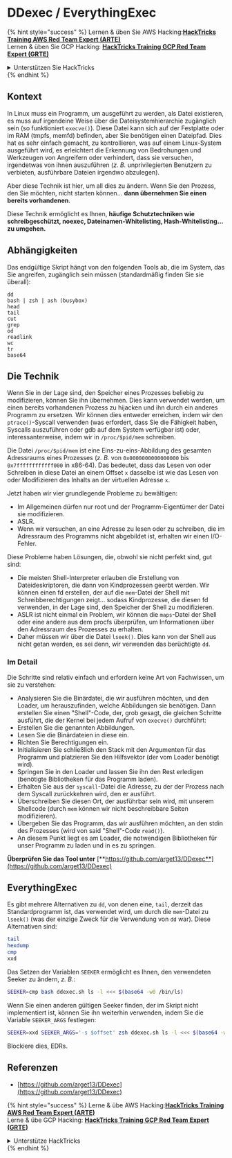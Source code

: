 # DDexec / EverythingExec

{% hint style="success" %}
Lernen & üben Sie AWS Hacking:<img src="/.gitbook/assets/arte.png" alt="" data-size="line">[**HackTricks Training AWS Red Team Expert (ARTE)**](https://training.hacktricks.xyz/courses/arte)<img src="/.gitbook/assets/arte.png" alt="" data-size="line">\
Lernen & üben Sie GCP Hacking: <img src="/.gitbook/assets/grte.png" alt="" data-size="line">[**HackTricks Training GCP Red Team Expert (GRTE)**<img src="/.gitbook/assets/grte.png" alt="" data-size="line">](https://training.hacktricks.xyz/courses/grte)

<details>

<summary>Unterstützen Sie HackTricks</summary>

* Überprüfen Sie die [**Abonnementpläne**](https://github.com/sponsors/carlospolop)!
* **Treten Sie der** 💬 [**Discord-Gruppe**](https://discord.gg/hRep4RUj7f) oder der [**Telegram-Gruppe**](https://t.me/peass) bei oder **folgen** Sie uns auf **Twitter** 🐦 [**@hacktricks\_live**](https://twitter.com/hacktricks\_live)**.**
* **Teilen Sie Hacking-Tricks, indem Sie PRs an die** [**HackTricks**](https://github.com/carlospolop/hacktricks) und [**HackTricks Cloud**](https://github.com/carlospolop/hacktricks-cloud) GitHub-Repos senden.

</details>
{% endhint %}

## Kontext

In Linux muss ein Programm, um ausgeführt zu werden, als Datei existieren, es muss auf irgendeine Weise über die Dateisystemhierarchie zugänglich sein (so funktioniert `execve()`). Diese Datei kann sich auf der Festplatte oder im RAM (tmpfs, memfd) befinden, aber Sie benötigen einen Dateipfad. Dies hat es sehr einfach gemacht, zu kontrollieren, was auf einem Linux-System ausgeführt wird, es erleichtert die Erkennung von Bedrohungen und Werkzeugen von Angreifern oder verhindert, dass sie versuchen, irgendetwas von ihnen auszuführen (_z. B._ unprivilegierten Benutzern zu verbieten, ausführbare Dateien irgendwo abzulegen).

Aber diese Technik ist hier, um all dies zu ändern. Wenn Sie den Prozess, den Sie möchten, nicht starten können... **dann übernehmen Sie einen bereits vorhandenen**.

Diese Technik ermöglicht es Ihnen, **häufige Schutztechniken wie schreibgeschützt, noexec, Dateinamen-Whitelisting, Hash-Whitelisting... zu umgehen.**

## Abhängigkeiten

Das endgültige Skript hängt von den folgenden Tools ab, die im System, das Sie angreifen, zugänglich sein müssen (standardmäßig finden Sie sie überall):
```
dd
bash | zsh | ash (busybox)
head
tail
cut
grep
od
readlink
wc
tr
base64
```
## Die Technik

Wenn Sie in der Lage sind, den Speicher eines Prozesses beliebig zu modifizieren, können Sie ihn übernehmen. Dies kann verwendet werden, um einen bereits vorhandenen Prozess zu hijacken und ihn durch ein anderes Programm zu ersetzen. Wir können dies entweder erreichen, indem wir den `ptrace()`-Syscall verwenden (was erfordert, dass Sie die Fähigkeit haben, Syscalls auszuführen oder gdb auf dem System verfügbar ist) oder, interessanterweise, indem wir in `/proc/$pid/mem` schreiben.

Die Datei `/proc/$pid/mem` ist eine Eins-zu-eins-Abbildung des gesamten Adressraums eines Prozesses (_z. B._ von `0x0000000000000000` bis `0x7ffffffffffff000` in x86-64). Das bedeutet, dass das Lesen von oder Schreiben in diese Datei an einem Offset `x` dasselbe ist wie das Lesen von oder Modifizieren des Inhalts an der virtuellen Adresse `x`.

Jetzt haben wir vier grundlegende Probleme zu bewältigen:

* Im Allgemeinen dürfen nur root und der Programm-Eigentümer der Datei sie modifizieren.
* ASLR.
* Wenn wir versuchen, an eine Adresse zu lesen oder zu schreiben, die im Adressraum des Programms nicht abgebildet ist, erhalten wir einen I/O-Fehler.

Diese Probleme haben Lösungen, die, obwohl sie nicht perfekt sind, gut sind:

* Die meisten Shell-Interpreter erlauben die Erstellung von Dateideskriptoren, die dann von Kindprozessen geerbt werden. Wir können einen fd erstellen, der auf die `mem`-Datei der Shell mit Schreibberechtigungen zeigt... sodass Kindprozesse, die diesen fd verwenden, in der Lage sind, den Speicher der Shell zu modifizieren.
* ASLR ist nicht einmal ein Problem, wir können die `maps`-Datei der Shell oder eine andere aus dem procfs überprüfen, um Informationen über den Adressraum des Prozesses zu erhalten.
* Daher müssen wir über die Datei `lseek()`. Dies kann von der Shell aus nicht getan werden, es sei denn, wir verwenden das berüchtigte `dd`.

### Im Detail

Die Schritte sind relativ einfach und erfordern keine Art von Fachwissen, um sie zu verstehen:

* Analysieren Sie die Binärdatei, die wir ausführen möchten, und den Loader, um herauszufinden, welche Abbildungen sie benötigen. Dann erstellen Sie einen "Shell"-Code, der, grob gesagt, die gleichen Schritte ausführt, die der Kernel bei jedem Aufruf von `execve()` durchführt:
* Erstellen Sie die genannten Abbildungen.
* Lesen Sie die Binärdateien in diese ein.
* Richten Sie Berechtigungen ein.
* Initialisieren Sie schließlich den Stack mit den Argumenten für das Programm und platzieren Sie den Hilfsvektor (der vom Loader benötigt wird).
* Springen Sie in den Loader und lassen Sie ihn den Rest erledigen (benötigte Bibliotheken für das Programm laden).
* Erhalten Sie aus der `syscall`-Datei die Adresse, zu der der Prozess nach dem Syscall zurückkehren wird, den er ausführt.
* Überschreiben Sie diesen Ort, der ausführbar sein wird, mit unserem Shellcode (durch `mem` können wir nicht beschreibbare Seiten modifizieren).
* Übergeben Sie das Programm, das wir ausführen möchten, an den stdin des Prozesses (wird von said "Shell"-Code `read()`).
* An diesem Punkt liegt es am Loader, die notwendigen Bibliotheken für unser Programm zu laden und in es zu springen.

**Überprüfen Sie das Tool unter** [**https://github.com/arget13/DDexec**](https://github.com/arget13/DDexec)

## EverythingExec

Es gibt mehrere Alternativen zu `dd`, von denen eine, `tail`, derzeit das Standardprogramm ist, das verwendet wird, um durch die `mem`-Datei zu `lseek()` (was der einzige Zweck für die Verwendung von `dd` war). Diese Alternativen sind:
```bash
tail
hexdump
cmp
xxd
```
Das Setzen der Variablen `SEEKER` ermöglicht es Ihnen, den verwendeten Seeker zu ändern, _z. B._:
```bash
SEEKER=cmp bash ddexec.sh ls -l <<< $(base64 -w0 /bin/ls)
```
Wenn Sie einen anderen gültigen Seeker finden, der im Skript nicht implementiert ist, können Sie ihn weiterhin verwenden, indem Sie die Variable `SEEKER_ARGS` festlegen:
```bash
SEEKER=xxd SEEKER_ARGS='-s $offset' zsh ddexec.sh ls -l <<< $(base64 -w0 /bin/ls)
```
Blockiere dies, EDRs.

## Referenzen
* [https://github.com/arget13/DDexec](https://github.com/arget13/DDexec)

{% hint style="success" %}
Lerne & übe AWS Hacking:<img src="/.gitbook/assets/arte.png" alt="" data-size="line">[**HackTricks Training AWS Red Team Expert (ARTE)**](https://training.hacktricks.xyz/courses/arte)<img src="/.gitbook/assets/arte.png" alt="" data-size="line">\
Lerne & übe GCP Hacking: <img src="/.gitbook/assets/grte.png" alt="" data-size="line">[**HackTricks Training GCP Red Team Expert (GRTE)**<img src="/.gitbook/assets/grte.png" alt="" data-size="line">](https://training.hacktricks.xyz/courses/grte)

<details>

<summary>Unterstütze HackTricks</summary>

* Überprüfe die [**Abonnementpläne**](https://github.com/sponsors/carlospolop)!
* **Tritt der** 💬 [**Discord-Gruppe**](https://discord.gg/hRep4RUj7f) oder der [**Telegram-Gruppe**](https://t.me/peass) bei oder **folge** uns auf **Twitter** 🐦 [**@hacktricks\_live**](https://twitter.com/hacktricks\_live)**.**
* **Teile Hacking-Tricks, indem du PRs an die** [**HackTricks**](https://github.com/carlospolop/hacktricks) und [**HackTricks Cloud**](https://github.com/carlospolop/hacktricks-cloud) GitHub-Repos einreichst.

</details>
{% endhint %}
